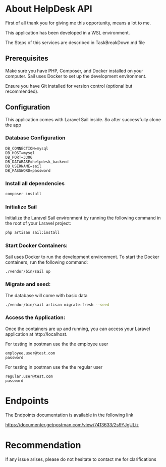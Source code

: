 
# About HelpDesk API
First of all thank you for giving me this opportunity, means a lot to me.

This application has been developed in a WSL environment.

The Steps of this services are described in TaskBreakDown.md file

## Prerequisites

Make sure you have PHP, Composer, and Docker installed on your computer. Sail uses Docker to set up the development environment.

Ensure you have Git installed for version control (optional but recommended).

## Configuration
This application comes with Laravel Sail inside. So after successfully clone the app

### Database Configuration

```
DB_CONNECTION=mysql
DB_HOST=mysql
DB_PORT=3306
DB_DATABASE=helpdesk_backend
DB_USERNAME=sail
DB_PASSWORD=password

```

### Install all dependencies


```bash
composer install
```

### Initialize Sail

Initialize the Laravel Sail environment by running the following command in the root of your Laravel project:

```bash
php artisan sail:install

```


### Start Docker Containers:

Sail uses Docker to run the development environment. To start the Docker containers, run the following command:


```bash
./vendor/bin/sail up

```

### Migrate and seed:
The database will come with basic data

```bash
./vendor/bin/sail artisan migrate:fresh --seed

```

### Access the Application:

Once the containers are up and running, you can access your Laravel application at http://localhost.

For testing in postman use the the employee user
```
employee.user@test.com
password

```


For testing in postman use the the regular user
```
regular.user@test.com
password

```

# Endpoints

The Endpoints documentation is available in the following link

https://documenter.getpostman.com/view/7413633/2s9YJgULiz
# Recommendation

If any issue arises, please do not hesitate to contact me for clarifications

